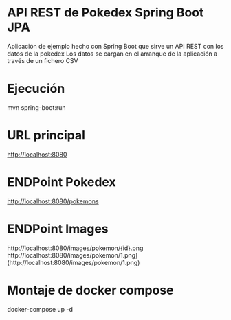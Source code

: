 # API REST de Pokedex Spring Boot JPA

Aplicación de ejemplo hecho con Spring Boot que sirve un API REST con los datos de la pokedex
Los datos se cargan en el arranque de la aplicación a través de un fichero CSV 

# Ejecución
mvn spring-boot:run

# URL principal
[http://localhost:8080](http://localhost:8080)

# ENDPoint Pokedex
[http://localhost:8080/pokemons](http://localhost:8080/pokemons)

# ENDPoint Images
http://localhost:8080/images/pokemon/{id}.png
http://localhost:8080/images/pokemon/1.png](http://localhost:8080/images/pokemon/1.png)

# Montaje de docker compose
docker-compose up -d
 